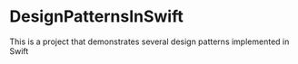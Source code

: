 # DesignPatternsInSwift
This is a project that demonstrates several design patterns implemented in Swift
